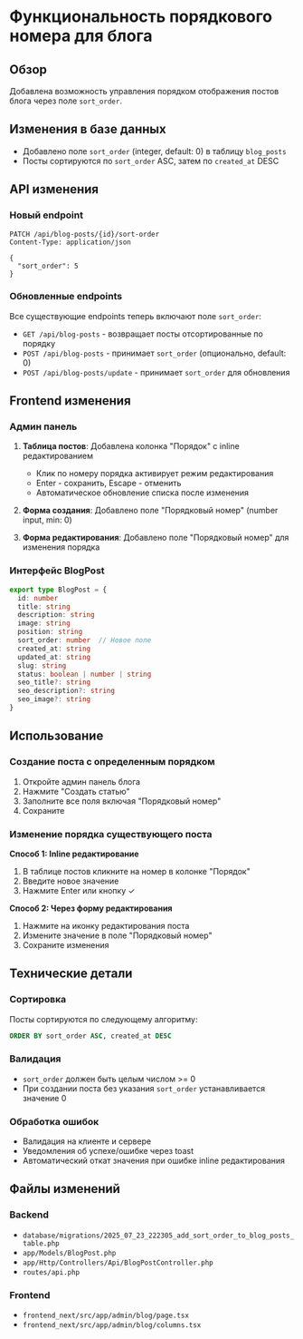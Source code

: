 # Функциональность порядкового номера для блога

## Обзор
Добавлена возможность управления порядком отображения постов блога через поле `sort_order`.

## Изменения в базе данных
- Добавлено поле `sort_order` (integer, default: 0) в таблицу `blog_posts`
- Посты сортируются по `sort_order` ASC, затем по `created_at` DESC

## API изменения

### Новый endpoint
```
PATCH /api/blog-posts/{id}/sort-order
Content-Type: application/json

{
  "sort_order": 5
}
```

### Обновленные endpoints
Все существующие endpoints теперь включают поле `sort_order`:
- `GET /api/blog-posts` - возвращает посты отсортированные по порядку
- `POST /api/blog-posts` - принимает `sort_order` (опционально, default: 0)
- `POST /api/blog-posts/update` - принимает `sort_order` для обновления

## Frontend изменения

### Админ панель
1. **Таблица постов**: Добавлена колонка "Порядок" с inline редактированием
   - Клик по номеру порядка активирует режим редактирования
   - Enter - сохранить, Escape - отменить
   - Автоматическое обновление списка после изменения

2. **Форма создания**: Добавлено поле "Порядковый номер" (number input, min: 0)

3. **Форма редактирования**: Добавлено поле "Порядковый номер" для изменения порядка

### Интерфейс BlogPost
```typescript
export type BlogPost = {
  id: number
  title: string
  description: string
  image: string
  position: string
  sort_order: number  // Новое поле
  created_at: string
  updated_at: string
  slug: string
  status: boolean | number | string
  seo_title?: string
  seo_description?: string
  seo_image?: string
}
```

## Использование

### Создание поста с определенным порядком
1. Откройте админ панель блога
2. Нажмите "Создать статью"
3. Заполните все поля включая "Порядковый номер"
4. Сохраните

### Изменение порядка существующего поста
**Способ 1: Inline редактирование**
1. В таблице постов кликните на номер в колонке "Порядок"
2. Введите новое значение
3. Нажмите Enter или кнопку ✓

**Способ 2: Через форму редактирования**
1. Нажмите на иконку редактирования поста
2. Измените значение в поле "Порядковый номер"
3. Сохраните изменения

## Технические детали

### Сортировка
Посты сортируются по следующему алгоритму:
```sql
ORDER BY sort_order ASC, created_at DESC
```

### Валидация
- `sort_order` должен быть целым числом >= 0
- При создании поста без указания `sort_order` устанавливается значение 0

### Обработка ошибок
- Валидация на клиенте и сервере
- Уведомления об успехе/ошибке через toast
- Автоматический откат значения при ошибке inline редактирования

## Файлы изменений

### Backend
- `database/migrations/2025_07_23_222305_add_sort_order_to_blog_posts_table.php`
- `app/Models/BlogPost.php`
- `app/Http/Controllers/Api/BlogPostController.php`
- `routes/api.php`

### Frontend
- `frontend_next/src/app/admin/blog/page.tsx`
- `frontend_next/src/app/admin/blog/columns.tsx`